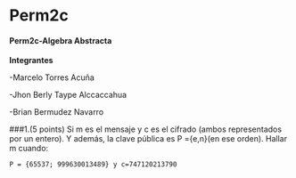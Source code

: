 # Perm2c
####  Perm2c-Algebra Abstracta

**Integrantes**

-Marcelo Torres Acuña

-Jhon Berly Taype Alccaccahua 

-Brian Bermudez Navarro

###1.(5 points) Si m es el mensaje y c es el cifrado (ambos representados por un entero). Y además, la clave pública es P ={e,n}(en ese orden). Hallar m cuando:

    P = {65537; 999630013489} y c=747120213790
    
